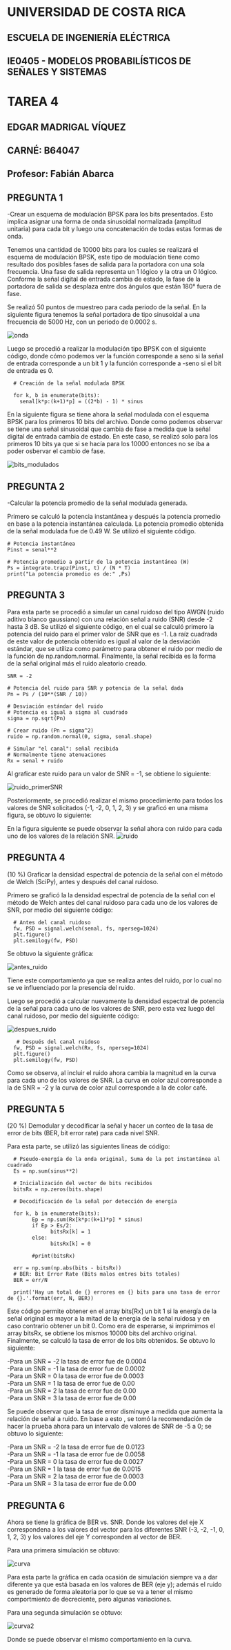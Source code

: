 # UNIVERSIDAD DE COSTA RICA
## ESCUELA DE INGENIERÍA ELÉCTRICA

## IE0405 - MODELOS PROBABILÍSTICOS DE SEÑALES Y SISTEMAS 

# TAREA 4

## EDGAR MADRIGAL VÍQUEZ
## CARNÉ: B64047
## Profesor: Fabián Abarca


##  PREGUNTA 1 
-Crear un esquema de modulación BPSK para los bits presentados. Esto implica asignar una forma de onda sinusoidal normalizada (amplitud unitaria) para cada bit y luego una concatenación de todas estas formas de onda.

Tenemos una cantidad de 10000 bits para los cuales se realizará el esquema de modulación BPSK, este tipo de modulación tiene como resultado dos posibles fases de salida para la portadora con una sola frecuencia. Una fase de salida representa un 1 lógico y la otra un 0 lógico. Conforme la señal digital de entrada cambia de estado, la fase de la portadora de salida se desplaza entre dos ángulos que están 180° fuera de fase.

Se realizó 50 puntos de muestreo para cada periodo de la señal. En la siguiente figura tenemos la señal portadora de tipo sinusoidal a una frecuencia de 5000 Hz, con un periodo de 0.0002 s. 

![onda](/onda.png)


Luego se procedió a realizar la modulación tipo BPSK con el siguiente código, donde cómo podemos ver la función corresponde a seno si la señal de entrada corresponde a un bit 1 y la función corresponde a -seno si el bit de entrada es 0.

      # Creación de la señal modulada BPSK
      
      for k, b in enumerate(bits):
        senal[k*p:(k+1)*p] = ((2*b) - 1) * sinus
        

En la siguiente figura se tiene ahora la señal modulada con el esquema BPSK para los primeros 10 bits del archivo. Donde como podemos observar se tiene una señal sinusoidal que cambia de fase a medida que la señal digital de entrada cambia de estado. En este caso, se realizó solo para los primeros 10 bits ya que si se hacía para los 10000 entonces no se iba a poder osbervar el cambio de fase.

![bits_modulados](/bits_modulados.png)


##  PREGUNTA 2

-Calcular la potencia promedio de la señal modulada generada.

Primero se calculó la potencia instantánea y después la potencia promedio en base a la potencia instantánea calculada. La potencia promedio obtenida de la señal modulada fue de 0.49 W. Se utilizó el siguiente código.

    # Potencia instantánea
    Pinst = senal**2

    # Potencia promedio a partir de la potencia instantánea (W)
    Ps = integrate.trapz(Pinst, t) / (N * T)
    print("La potencia promedio es de:" ,Ps)


##  PREGUNTA 3

Para esta parte se procedió a simular un canal ruidoso del tipo AWGN (ruido aditivo blanco gaussiano) con una relación señal a ruido (SNR) desde -2 hasta 3 dB. Se utilizó el siguiente código, en el cual se calculó primero la potencia del ruido para el primer valor de SNR que es -1. La raíz cuadrada de este valor de potencia obtenido es igual al valor de la desviación estándar, que se utiliza como parámetro para obtener el ruido por medio de la función de np.random.normal. Finalmente, la señal recibida es la forma de la señal original más el ruido aleatorio creado.

    SNR = -2

    # Potencia del ruido para SNR y potencia de la señal dada
    Pn = Ps / (10**(SNR / 10))

    # Desviación estándar del ruido
    # Potencia es igual a sigma al cuadrado
    sigma = np.sqrt(Pn)

    # Crear ruido (Pn = sigma^2)
    ruido = np.random.normal(0, sigma, senal.shape)

    # Simular "el canal": señal recibida
    # Normalmente tiene atenuaciones
    Rx = senal + ruido

Al graficar este ruido para un valor de SNR = -1, se obtiene lo siguiente:

![ruido_primerSNR](/ruido_primerSNR.png)


Posteriormente, se procedió realizar el mismo procedimiento para todos los valores de SNR solicitados (-1, -2, 0, 1, 2, 3) y se graficó en una misma figura, se obtuvo lo siguiente:

En la figura siguiente se puede observar la señal ahora con ruido para cada uno de los valores de la relación SNR.
![ruido](/ruido.png)



##  PREGUNTA 4
(10 %) Graficar la densidad espectral de potencia de la señal con el método de Welch (SciPy), antes y después del canal ruidoso.

Primero se graficó la la densidad espectral de potencia de la señal con el método de Welch antes del canal ruidoso para cada uno de los valores de SNR, por medio del siguiente código:

      # Antes del canal ruidoso
      fw, PSD = signal.welch(senal, fs, nperseg=1024)
      plt.figure()
      plt.semilogy(fw, PSD)

Se obtuvo la siguiente gráfica:

![antes_ruido](/antes_ruido.png)

Tiene este comportamiento ya que se realiza antes del ruido, por lo cual no se ve influenciado por la presencia del ruido.

Luego se procedió a calcular nuevamente la densidad espectral de potencia de la señal para cada uno de los valores de SNR, pero esta vez luego del canal ruidoso, por medio del siguiente código:

![despues_ruido](/despues_ruido.png)

       # Después del canal ruidoso
      fw, PSD = signal.welch(Rx, fs, nperseg=1024)
      plt.figure()
      plt.semilogy(fw, PSD)

Como se observa, al incluir el ruido ahora cambia la magnitud en la curva para cada uno de los valores de SNR. La curva en color azul corresponde a la de SNR = -2 y la curva de color azul corresponde a la de color café.


##  PREGUNTA 5
(20 %) Demodular y decodificar la señal y hacer un conteo de la tasa de error de bits (BER, bit error rate) para cada nivel SNR.

Para esta parte, se utilizó las siguientes líneas de código:

      # Pseudo-energía de la onda original, Suma de la pot instantánea al cuadrado
      Es = np.sum(sinus**2)

      # Inicialización del vector de bits recibidos
      bitsRx = np.zeros(bits.shape)

      # Decodificación de la señal por detección de energía
      
      for k, b in enumerate(bits):
            Ep = np.sum(Rx[k*p:(k+1)*p] * sinus)
            if Ep > Es/2:
                  bitsRx[k] = 1
            else:
                  bitsRx[k] = 0

            #print(bitsRx)

      err = np.sum(np.abs(bits - bitsRx))
      # BER: Bit Error Rate (Bits malos entres bits totales)
      BER = err/N

      print('Hay un total de {} errores en {} bits para una tasa de error de {}.'.format(err, N, BER))

Este código permite obtener en el array bits[Rx] un bit 1 si la energía de la señal original es mayor a la mitad de la energía de la señal ruidosa y en caso contrario obtener un bit 0. Como era de esperarse, si imprimimos el array bitsRx, se obtiene los mismos 10000 bits del archivo original. Finalmente, se calculó la tasa de error de los bits obtenidos. Se obtuvo lo siguiente:

-Para un SNR = -2 la tasa de error fue de 0.0004  
-Para un SNR = -1 la tasa de error fue de 0.0002  
-Para un SNR = 0 la tasa de error fue de 0.0003  
-Para un SNR = 1 la tasa de error fue de 0.00  
-Para un SNR = 2 la tasa de error fue de 0.00  
-Para un SNR = 3 la tasa de error fue de 0.00

Se puede observar que la tasa de error disminuye a medida que aumenta la relación de señal a ruido. En base a esto , se tomó la recomendación de hacer la prueba ahora para un intervalo de valores de SNR de -5 a 0; se obtuvo lo siguiente:


-Para un SNR = -2 la tasa de error fue de 0.0123  
-Para un SNR = -1 la tasa de error fue de 0.0058  
-Para un SNR = 0 la tasa de error fue de 0.0027  
-Para un SNR = 1 la tasa de error fue de 0.0015  
-Para un SNR = 2 la tasa de error fue de 0.0003  
-Para un SNR = 3 la tasa de error fue de 0.00


##  PREGUNTA 6

Ahora se tiene la gráfica de BER vs. SNR. Donde los valores del eje X correspondena a los valores del vector para los diferentes SNR (-3, -2, -1, 0, 1, 2, 3) y los valores del eje Y corresponden al vector de BER.

Para una primera simulación se obtuvo:

![curva](/curva.png)

Para esta parte la gráfica en cada ocasión de simulación siempre va a dar diferente ya que está basada en los valores de BER (eje y); además el ruido es generado de forma aleatoria por lo que se va a tener el mismo comportmiento de decreciente, pero algunas variaciones. 

Para una segunda simulación se obtuvo:

![curva2](/curva2.png)

Donde se puede observar el mismo comportamiento en la curva.






